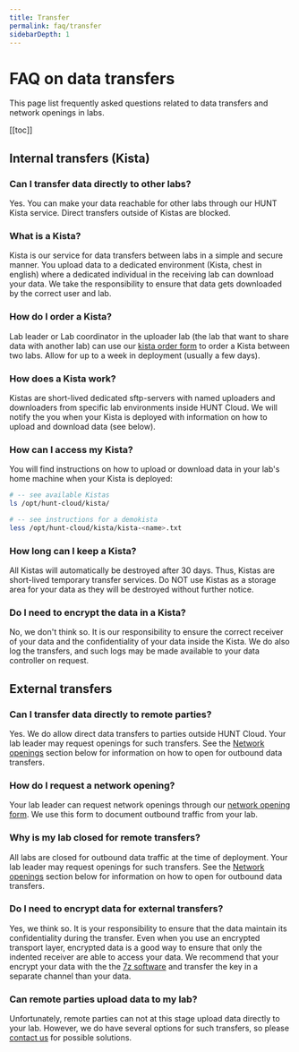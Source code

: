 ```yaml
---
title: Transfer
permalink: faq/transfer
sidebarDepth: 1
---
```


# FAQ on data transfers

This page list frequently asked questions related to data transfers and network openings in labs.

[[toc]]

## Internal transfers (Kista)

### Can I transfer data directly to other labs? 

Yes. You can make your data reachable for other labs through our HUNT Kista service. Direct transfers outside of Kistas are blocked. 

### What is a Kista? 

Kista is our service for data transfers between labs in a simple and secure manner. You upload data to a dedicated environment (Kista, chest in english) where a dedicated individual in the receiving lab can download your data. We take the responsibility to ensure that data gets downloaded by the correct user and lab.

### How do I order a Kista? 

Lab leader or Lab coordinator in the uploader lab (the lab that want to share data with another lab) can use our [kista order form](/about/agreements/#kista-order-form) to order a Kista between two labs. Allow for up to a week in deployment (usually a few days). 

### How does a Kista work? 

Kistas are short-lived dedicated sftp-servers with named uploaders and downloaders from specific lab environments inside HUNT Cloud. We will notify the you when your Kista is deployed with information on how to upload and download data (see below). 

### How can I access my Kista? 

You will find instructions on how to upload or download data in your lab's home machine when your Kista is deployed: 

```bash
# -- see available Kistas
ls /opt/hunt-cloud/kista/

# -- see instructions for a demokista
less /opt/hunt-cloud/kista/kista-<name>.txt 
```

### How long can I keep a Kista? 

All Kistas will automatically be destroyed after 30 days. Thus, Kistas are short-lived temporary transfer services. Do NOT use Kistas as a storage area for your data as they will be destroyed without further notice.

### Do I need to encrypt the data in a Kista? 

No, we don't think so. It is our responsibility to ensure the correct receiver of your data and the confidentiality of your data inside the Kista. We do also log the transfers, and such logs may be made available to your data controller on request.







## External transfers

### Can I transfer data directly to remote parties? 

Yes. We do allow direct data transfers to parties outside HUNT Cloud. Your lab leader may request openings for such transfers. See the [Network openings](/faq/transfer/#how-do-i-request-a-network-opening) section below for information on how to open for outbound data transfers.

### How do I request a network opening? 

Your lab leader can request network openings through our [network opening form](/about/agreements/#network-opening-form). We use this form to document outbound traffic from your lab.

### Why is my lab closed for remote transfers? 

All labs are closed for outbound data traffic at the time of deployment. Your lab leader may request openings for such transfers. See the [Network openings](/faq/transfer/#how-do-i-request-a-network-opening) section below for information on how to open for outbound data transfers.

### Do I need to encrypt data for external transfers? 

Yes, we think so. It is your responsibility to ensure that the data maintain its confidentiality during the transfer. Even when you use an encrypted transport layer, encrypted data is a good way to ensure that only the indented receiver are able to access your data. We recommend that your encrypt your data with the the [7z software](/working-in-your-lab/technical-tools/7z/#install-the-software) and transfer the key in a separate channel than your data.


### Can remote parties upload data to my lab? 

Unfortunately, remote parties can not at this stage upload data directly to your lab. However, we do have several options for such transfers, so please [contact us](/contact-us) for possible solutions.


